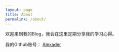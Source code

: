 ```yaml
---
layout: page
title: About
permalink: /about/
---
```


欢迎来到我的Blog，我会在这里定期分享我的学习心得。

我的Github账号：
[Alexader](https://github.com/Alexader)

